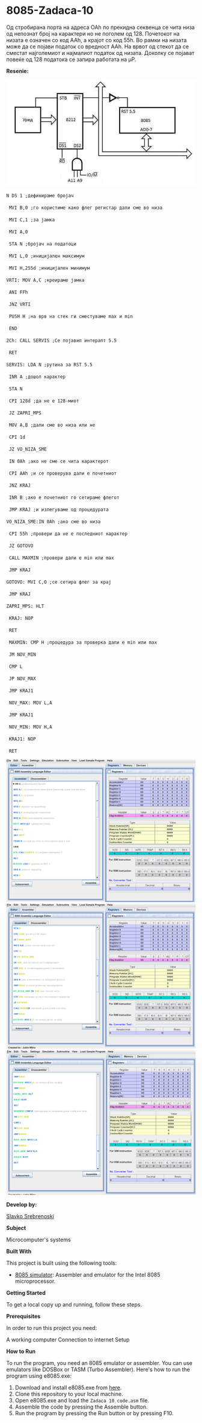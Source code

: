 # 8085-Zadaca-10

Од стробирана порта на адреса OAh по прекидна
секвенца се чита низа од непознат број на карактери но не
поголем од 128. Почетокот на низата е означен со код AAh, a
крајот со код 55h. Во рамки на низата може да се појави
податок со вредност ААh. На врвот од стекот да се сместат
најголемиот и најмалиот податок од низата. Доколку се
појават повеќе од 128 податока се запира работата на µP.

**Resenie:**


![Screenshot (1)](https://github.com/slavko444/8085-Zadaca-10/blob/main/Diagram%2010.png)
```
N DS 1 ;дефинираме бројач

 MVI B,0 ;го користиме како флег регистар дали сме во низа

 MVI C,1 ;за јамка

 MVI A,0

 STA N ;бројач на податоци

 MVI L,0 ;иницијален максимум

 MVI H,255d ;иницијален минимум

VRTI: MOV A,C ;креираме јамка

 ANI FFh

 JNZ VRTI

 PUSH H ;на врв на стек ги сместуваме max и min

 END

2Ch: CALL SERVIS ;Се појавил интерапт 5.5

 RET

SERVIS: LDA N ;рутина за RST 5.5

 INR A ;дошол карактер

 STA N

 CPI 128d ;да не е 128-миот

 JZ ZAPRI_MPS

 MOV A,B ;дали сме во низа или не

 CPI 1d

 JZ VO_NIZA_SME

 IN 0Ah ;ако не сме се чита карактерот

 CPI AAh ;и се проверува дали е почетниот

 JNZ KRAJ

 INR B ;ако е почетниот го сетираме флегот

 JMP KRAJ ;и излегуваме од процедурата

VO_NIZA_SME:IN 0Ah ;ако сме во низа

 CPI 55h ;провери да не е последниот карактер

 JZ GOTOVO

 CALL MAXMIN ;провери дали е min или max

 JMP KRAJ

GOTOVO: MVI C,O ;се сетира флег за крај

 JMP KRAJ

ZAPRI_MPS: HLT

 KRAJ: NOP

 RET

 MAXMIN: CMP H ;процедура за проверка дали е min или max

 JM NOV_MIN

 CMP L

 JP NOV_MAX

 JMP KRAJ1

 NOV_MAX: MOV L,A

 JMP KRAJ1

 NOV_MIN: MOV H,A

 KRAJ1: NOP

 RET 

```

 ![Screenshot (2)](https://github.com/slavko444/8085-Zadaca-10/blob/main/Code%2010.1.png)
 ![Screenshot (3)](https://github.com/slavko444/8085-Zadaca-10/blob/main/Code%2010.2.png)
 ![Screenshot (4)](https://github.com/slavko444/8085-Zadaca-10/blob/main/Code%2010.3.png)
 
**Develop by:**

[Slavko Srebrenoski ](https://github.com/slavko444)


**Subject**

Microcomputer's systems

**Built With**

This project is built using the following tools:

- [8085 simulator](https://github.com/8085simulator/8085simulator.github.io?tab=readme-ov-file): Assembler and emulator for the Intel 8085 microprocessor.

**Getting Started**

To get a local copy up and running, follow these steps.

**Prerequisites**

In order to run this project you need:

A working computer
Connection to internet
Setup

**How to Run**

To run the program, you need an 8085 emulator or assembler. You can use emulators like DOSBox or TASM (Turbo Assembler). Here's how to run the program using e8085.exe:

1. Download and install e8085.exe from [here](https://github.com/8085simulator/8085simulator.github.io?tab=readme-ov-file).
2. Clone this repository to your local machine.
3. Open e8085.exe and load the `Zadaca 10 code.asm` file.
4. Assemble the code by pressing the Assemble button.
5. Run the program by pressing the Run button or by pressing F10.
